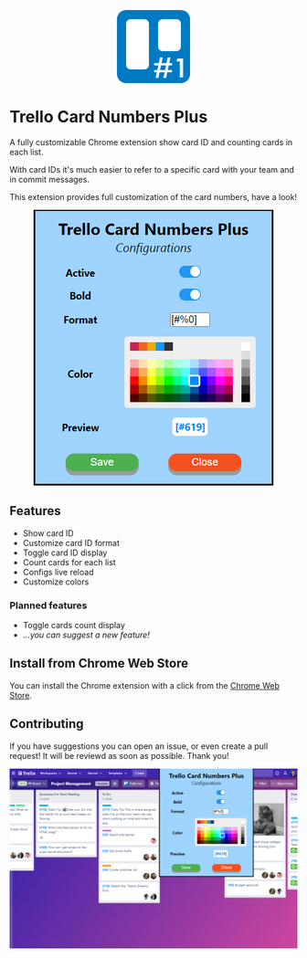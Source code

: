 <p align="center">
  <img src="./public/icons/icon_128.png" />
</p>

# Trello Card Numbers Plus

A fully customizable Chrome extension show card ID and counting cards in each list.

With card IDs it's much easier to refer to a specific card with your team and in commit messages.

This extension provides full customization of the card numbers, have a look!

<p align="center">
  <img src="./images/settings.png" />
</p>

## Features

- Show card ID
- Customize card ID format
- Toggle card ID display
- Count cards for each list
- Configs live reload
- Customize colors

### Planned features

- Toggle cards count display
- _...you can suggest a new feature!_

## Install from Chrome Web Store

You can install the Chrome extension with a click from the [Chrome Web Store](https://chrome.google.com/webstore/detail/trello-card-numbers-plus/ncibjlmfhjcjnphnpphgphbflpdpliei).

## Contributing

If you have suggestions you can open an issue, or even create a pull request! It will be reviewd as soon as possible. Thank you!

<p align="center">
  <img src="./images/widescreen.png" />
</p>
